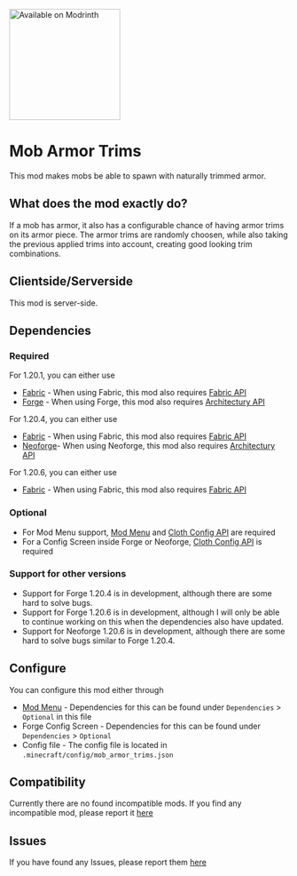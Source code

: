 [<img src="https://github.com/sn0wfrog/modding-badges/blob/main/Available%20on%20Modrinth.png" alt="Available on Modrinth" width="200"/>](https://modrinth.com/mod/mob-armor-trims)

# Mob Armor Trims
This mod makes mobs be able to spawn with naturally trimmed armor.

## What does the mod exactly do?
If a mob has armor, it also has a configurable chance of having armor trims on its armor piece. The armor trims are randomly choosen, while also taking the previous applied trims into account, creating good looking trim combinations.

## Clientside/Serverside
This mod is server-side.

##  Dependencies

### Required
For 1.20.1, you can either use
- [Fabric](https://fabricmc.net/) - When using Fabric, this mod also requires [Fabric API](https://modrinth.com/mod/fabric-api)
- [Forge](https://files.minecraftforge.net/net/minecraftforge/forge/) - When using Forge, this mod also requires [Architectury API](https://modrinth.com/mod/architectury-api)

For 1.20.4, you can either use
- [Fabric](https://fabricmc.net/) - When using Fabric, this mod also requires [Fabric API](https://modrinth.com/mod/fabric-api)
- [Neoforge](https://neoforged.net/)- When using Neoforge, this mod also requires [Architectury API](https://modrinth.com/mod/architectury-api)

For 1.20.6, you can either use 
- [Fabric](https://fabricmc.net/) - When using Fabric, this mod also requires [Fabric API](https://modrinth.com/mod/fabric-api)

### Optional
- For Mod Menu support,
  [Mod Menu](https://modrinth.com/mod/modmenu) and [Cloth Config API](https://modrinth.com/mod/cloth-config)
are required
- For a Config Screen inside Forge or Neoforge, [Cloth Config API](https://modrinth.com/mod/cloth-config) is required

### Support for other versions
- Support for Forge 1.20.4 is in development, although there are some hard to solve bugs.  
- Support for Forge 1.20.6 is in development,
although I will only be able to continue working on this when the dependencies also have updated.  
- Support for Neoforge 1.20.6 is in development, although there are some hard to solve bugs similar to Forge 1.20.4. 


## Configure

You can configure this mod either through

- [Mod Menu](https://modrinth.com/mod/modmenu) -  Dependencies for this can be found under ```Dependencies``` > ```Optional``` in this file
- Forge Config Screen - Dependencies for this can be found under ```Dependencies``` > ```Optional```
- Config file - The config file is located in ```.minecraft/config/mob_armor_trims.json```
 

## Compatibility
Currently there are no found incompatible mods. If you find any incompatible mod, please report it [here](https://github.com/Imajo24I/Mob-Armor-Trims/issues/new?assignees=&labels=incompatibility&projects=&template=incompatibility.yml)

## Issues
If you have found any Issues, please report them [here](https://github.com/Imajo24I/Mob-Armor-Trims/issues/new?assignees=&labels=bug&projects=&template=bug_report.yml)
